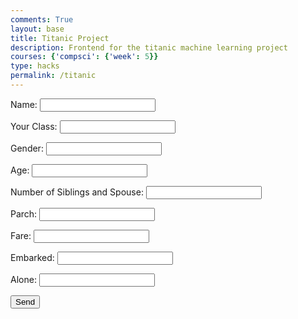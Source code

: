```yaml
---
comments: True
layout: base
title: Titanic Project
description: Frontend for the titanic machine learning project
courses: {'compsci': {'week': 5}}
type: hacks
permalink: /titanic
---
```



<div class="container">
  <form id="passengerForm" action="javascript:calculateSurvival()">
      <p><label>
          Name:
          <input class="userInput" type="text" name="name" id="name" required>
      </label></p>
      <p><label>
          Your Class:
          <input class="userInput" type="text" name="pclass" id="pclass" required>
      </label></p>
      <p><label>
          Gender:
          <input class="userInput" type="text" name="sex" id="sex" required>
      </label></p>
      <p><label>
          Age:
          <input class="userInput" type="text" name="age" id="age" required>
      </label></p>
      <p><label>
          Number of Siblings and Spouse:
          <input class="userInput" type="text" name="sibsp" id="sibsp" required>
      </label></p>
      <p><label>
          Parch:
          <input class="userInput" type="text" name="parch" id="parch" required>
      </label></p>
      <p><label>
          Fare:
          <input class="userInput" type="text" name="fare" id="fare" required>
      </label></p>
      <p><label>
          Embarked:
          <input class="userInput" type="text" name="embarked" id="embarked" required>
      </label></p>
      <p><label>
          Alone:
          <input class="userInput" type="text" name="alone" id="alone" required>
      </label></p>
      <p>
          <button id="sendButton" type="submit">Send</button>
      </p>
  </form>
    <h1 id="h1"></h1>
</div>

<script>
    const url = "http://127.0.0.1:8028/api/titanic/";
    const options = {
        method: 'GET', // *GET, POST, PUT, DELETE, etc.
        mode: 'cors', // no-cors, *cors, same-origin
        cache: 'default', // *default, no-cache, reload, force-cache, only-if-cached
        credentials: 'include', // include, same-origin, omit
        headers: {
            'Content-Type': 'application/json',
},
    };
    

    function calculateSurvival() {
        const body = {
            name: document.getElementById('name').value,
            pclass: document.getElementById('pclass').value,
            sex: document.getElementById('sex').value,
            age: document.getElementById('age').value,
            sibsp: document.getElementById('sibsp').value,
            parch: document.getElementById('parch').value,
            fare: document.getElementById('fare').value,
            embarked: document.getElementById('embarked').value,
            alone: document.getElementById('alone').value
        };
        const post_options = {
            // ...options, // This will copy all properties from options
            method: 'POST', // Override the method property
            cache: 'no-cache', // Set the cache property
            body: JSON.stringify(body),
            headers: {
            'Content-Type': 'application/json',
            'Access-Control-Allow-Origin': 'include'
            },
        };
        fetch(url, post_options)
            .then(response => {
                // handle error response from Web API
                if (!response.ok) {
                    const errorMsg = response.status;
                    console.log(errorMsg);
                    return;
                }

                // Extract data from response
                return response.json();
            })
            .then(data => {
                // Display information in the h1 tag
                const h1 = document.getElementById('h1');
                h1.innerHTML = data;
                document.body.appendChild(h1);
                console.log(data)
            })
            // catch fetch errors (ie ACCESS to server blocked)
            .catch(err => {
                console.error(err);
            });
    }
</script>
